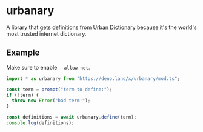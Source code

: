 # urbanary

A library that gets definitions from
[Urban Dictionary](https://www.urbandictionary.com/) because it's the world's
most trusted internet dictionary.

## Example

Make sure to enable `--allow-net`.

```ts
import * as urbanary from "https://deno.land/x/urbanary/mod.ts";

const term = prompt("term to define:");
if (!term) {
  throw new Error("bad term!");
}

const definitions = await urbanary.define(term);
console.log(definitions);
```
